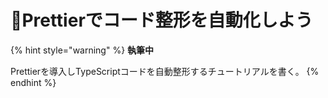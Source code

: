 # 🚧Prettierでコード整形を自動化しよう

{% hint style="warning" %}
**執筆中**

Prettierを導入しTypeScriptコードを自動整形するチュートリアルを書く。
{% endhint %}

